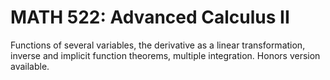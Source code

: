 # MATH 522: Advanced Calculus II

Functions of several variables, the derivative as a linear transformation, inverse and implicit function theorems, multiple integration. Honors version available.